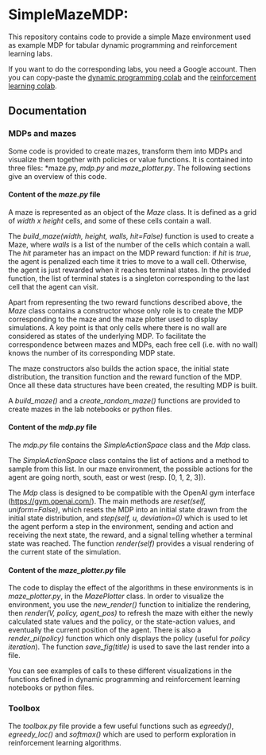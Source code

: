 # SimpleMazeMDP: 

This repository contains code to provide a simple Maze environment used as example MDP for tabular dynamic programming and reinforcement learning labs.

If you want to do the corresponding labs, you need a Google account. Then you can copy-paste the [dynamic programming colab](https://colab.research.google.com/drive/1FpI-h_q-Iq3hBnmRjRUUwhDDK7TtQEVz) and the [reinforcement learning colab](https://colab.research.google.com/drive/1o4TnFGwgeN1e1DBrLRANj7Rj1_MTIkDJ).

## Documentation ##

### MDPs and mazes ###

Some code is provided to create mazes, transform them into MDPs and visualize them together with policies or value functions.
It is contained into three files: *maze.py, *mdp.py* and *maze_plotter.py*.
The following sections give an overview of this code.

#### Content of the *maze.py* file ####

A maze is represented as an object of the *Maze* class. It is defined as a grid of *width x height* cells, and some of these cells contain a wall.

The *build_maze(width, height, walls, hit=False)* function is used to create a Maze, where *walls* is a list of the number of the cells which contain a wall.
The *hit* parameter has an impact on the MDP reward function: if *hit* is *true*, the agent is penalized each time it tries to move to a wall cell. Otherwise,
the agent is just rewarded when it reaches terminal states. In the provided function, the list of terminal states is a singleton corresponding to the last cell that the agent can visit.

Apart from representing the two reward functions described above, the *Maze* class contains a constructor whose only role is to create the MDP corresponding to the maze and the maze plotter used to display simulations. A key point is that only cells where there is no wall are considered as states of the underlying MDP. To facilitate the correspondence between mazes and MDPs, each free cell (i.e. with no wall) knows the number of its corresponding MDP state.

The maze constructors also builds the action space, the initial state distribution, the transition function and the reward function of the MDP. Once all these data structures have been created, the resulting MDP is built.

A *build_maze()* and a *create_random_maze()* functions are provided to create mazes in the lab notebooks or python files.

#### Content of the *mdp.py* file ####

The *mdp.py* file contains the *SimpleActionSpace* class and the *Mdp* class.

The *SimpleActionSpace* class contains the list of actions and a method to sample from this list. In our maze environment, the possible actions for the agent are going north, south, east or west (resp. [0, 1, 2, 3]).

The *Mdp* class is designed to be compatible with the OpenAI gym interface (https://gym.openai.com/). The main methods are *reset(self, uniform=False)*, which resets the MDP into an initial state drawn from the initial state distribution, and *step(self, u, deviation=0)* which is used to let the agent perform a step in the environment, sending and action and receiving the next state, the reward, and a signal telling whether a terminal state was reached. The function *render(self)* provides a visual rendering of the current state of the simulation.

#### Content of the *maze_plotter.py* file ####

The code to display the effect of the algorithms in these environments is in *maze_plotter.py*, in the *MazePlotter* class.
In order to visualize the environment, you use the *new_render()* function to initialize the rendering, then *render(V, policy, agent_pos)* to refresh the maze with either the newly calculated state values and the policy, or the state-action values, and eventually the current position of the agent. There is also a *render_pi(policy)* function which only displays the policy (useful for *policy iteration*). The function *save_fig(title)* is used to save the last render into a file.


You can see examples of calls to these different visualizations in the functions defined in dynamic programming and reinforcement learning notebooks or python files.


### Toolbox ###

The *toolbox.py* file provide a few useful functions such as *egreedy()*, *egreedy_loc()* and *softmax()* which are used to perform exploration in reinforcement learning algorithms.
